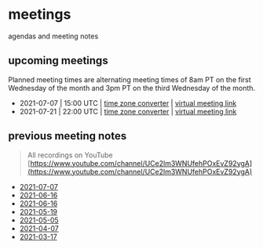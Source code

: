 # meetings
agendas and meeting notes

## upcoming meetings

Planned meeting times are alternating meeting times of 8am PT on the first Wednesday of the month and 3pm PT on the third Wednesday of the month.

* 2021-07-07 | 15:00 UTC | [time zone converter](https://www.timeanddate.com/worldclock/converter.html?iso=20210707T150000&p1=22&p2=248&p3=236&p4=438&p5=776&p6=16&p7=1440&p8=43&p9=24&p10=220&p11=234) | [virtual meeting link](https://teams.microsoft.com/l/meetup-join/19%3ameeting_MmRhN2UzY2ItODZkZi00ZDZjLWI3MTItODlmMjc1NmFjNjEw%40thread.v2/0?context=%7b%22Tid%22%3a%2272f988bf-86f1-41af-91ab-2d7cd011db47%22%2c%22Oid%22%3a%2285bc2986-6412-41c0-ab6d-98c80048fe64%22%7d)
* 2021-07-21 | 22:00 UTC | [time zone converter](https://www.timeanddate.com/worldclock/converter.html?iso=20210721T220000&p1=22&p2=248&p3=236&p4=438&p5=776&p6=16&p7=1440&p8=43&p9=24&p10=220&p11=234) | [virtual meeting link](https://teams.microsoft.com/l/meetup-join/19%3ameeting_Y2QxYzU0NjEtN2ZjNi00MGQ1LWJkMzUtZmQxZjZlZGZiYWZi%40thread.v2/0?context=%7b%22Tid%22%3a%2272f988bf-86f1-41af-91ab-2d7cd011db47%22%2c%22Oid%22%3a%2285bc2986-6412-41c0-ab6d-98c80048fe64%22%7d)

## previous meeting notes
> All recordings on YouTube [https://www.youtube.com/channel/UCe2lm3WNUfehPOxEvZ92ygA](https://www.youtube.com/channel/UCe2lm3WNUfehPOxEvZ92ygA)

* [2021-07-07](2021/2021-07-07.md)
* [2021-06-16](2021/2021-06-16.md)
* [2021-06-16](2021/2021-06-02.md)
* [2021-05-19](2021/2021-05-19.md)
* [2021-05-05](2021/2021-05-05.md)
* [2021-04-07](2021/2021-04-07.md)
* [2021-03-17](2021/2021-03-17.md)
